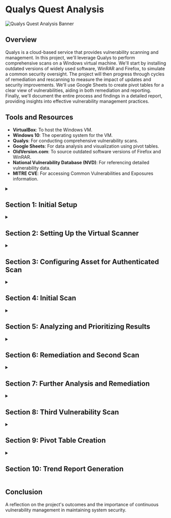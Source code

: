 # Qualys Quest Analysis

![Qualys Quest Analysis Banner](https://i.imgur.com/GBIvqJF.gif)

## Overview

Qualys is a cloud-based service that provides vulnerability scanning and management. In this project, we'll leverage Qualys to perform comprehensive scans on a Windows virtual machine. We'll start by installing outdated versions of widely used software, WinRAR and Firefox, to simulate a common security oversight. The project will then progress through cycles of remediation and rescanning to measure the impact of updates and security improvements. We'll use Google Sheets to create pivot tables for a clear view of vulnerabilities, aiding in both remediation and reporting. Finally, we'll document the entire process and findings in a detailed report, providing insights into effective vulnerability management practices.


## Tools and Resources

- **VirtualBox**: To host the Windows VM.
- **Windows 10**: The operating system for the VM.
- **Qualys**: For conducting comprehensive vulnerability scans.
- **Google Sheets**: For data analysis and visualization using pivot tables.
- **OldVersion.com**: To source outdated software versions of Firefox and WinRAR.
- **National Vulnerability Database (NVD)**: For referencing detailed vulnerability data.
- **MITRE CVE**: For accessing Common Vulnerabilities and Exposures information.


<details>
<summary><h2><b>Section 1: Initial Setup</b></h2></summary>
  To begin, we start by preparing our virtual environment for the vulnerability assessment. We'll establish a network, set up a Windows virtual machine, and install outdated versions of software known for their vulnerabilities.<br><br>

  <details>
  <summary><h3>Step 1: Creating a NAT Network</h3></summary>
  
  - Open VirtualBox and go to `File > Tools > Host Network Manager`
  - Click on the `NAT Networks` tab and Create with the following details:
    - Name: `NatNetwork`
    - Ipv4: `10.2.22.0/24`
    - DHCP: `Enabled`

![VirtualBox Manager](https://i.imgur.com/QZRWNRR.png)<br><br>
![Creating NAT Network](https://i.imgur.com/zt1VLMW.png)<br><br>

  </details>

  <details>
  <summary><h3>Step 2: Assign Windows VM to NatNetwork</h3></summary>

  - Create a Windows virtual machine in VirtualBox and configure our network settings to use our created Nat Network: `NatNetwork`

![VM Network Settings](https://i.imgur.com/74elGnG.png)<br><br>

  </details>

  <details>
  <summary><h3>Step 3: Installing Outdated Applications</h3></summary>

  - Open a browser and Search for `Old Version`
  - Click on the `OldVersion.com` link and search for Mozilla Firefox and WinRAR
  - Download and Install both applications
   
![Google Search for Old Version](https://i.imgur.com/fVKK6lf.png)<br><br>
![Downloading Firefox](https://i.imgur.com/bU6ZuCT.png)<br><br>
![Downloading Firefox1](https://i.imgur.com/O0eNVUx.png)<br><br>
![Downloading WinRAR](https://i.imgur.com/6qAGRWv.png)<br><br>
![Installing WinRAR & Firefox](https://i.imgur.com/DEaNp0z.png)<br><br>

  Great! We've now created our Windows VM with outdated versions of Firefox and WinRAR installed. This machine will be used to find vulnerabilities for us to analyze and remediate. Next, we will download and install our Virtual Scanner from Qualys.

  </details>
  
</details>

<details>
<summary><h2><b>Section 2: Setting Up the Virtual Scanner</b></h2></summary>
  This section involves downloading the Qualys Virtual Scanner and configuring it to work with our virtual environment assuming we've already subscribed for the Community Edition of Qualys.<br><br>

  <details>
  <summary><h3>Step 1: Downloading the Scanner</h3></summary>
    
  - Access the Qualys platform and in the Getting Started section, click on `Download a virtual scanner`
  - Start the wizard to configure our scanner
  - Choose `VMware ESXi, vCenter Server` as the virtualization platform and provide the name `StreetrackVA` for our scanner
  - Download the scanner appliance image to the local machine
  - Take note of the provided Personalization Code for later use

![Add New Virtual Scanner](https://i.imgur.com/HVC48hW.png)<br><br>
![Start Wizard](https://i.imgur.com/b8xA6Vs.png)<br><br>
![Configure Platform and Name](https://i.imgur.com/Njc80LI.png)<br><br>
![Save Virtual Scanner](https://i.imgur.com/iNg3raU.png)<br><br>
![Personalization Code](https://i.imgur.com/BXVDIKb.png)<br><br>

  </details>

  <details>
  <summary><h3>Step 2: Importing and Configuring the Scanner Appliance</h3></summary>
 
  - In VirtualBox, select `File` > `Import Appliance` and navigate to the downloaded scanner image
  - Follow the prompts to import the scanner appliance
  - Once imported, click on `Settings` > `Network` and choose:
    - Attached to: `NAT Network`
    - Name: `NatNetwork`
      
  This will ensure that the scanner and the Windows VM will be on the same network.<br><br>
      
![Importing Appliance](https://i.imgur.com/I5IUsmB.png)<br><br>
![Importing Appliance1](https://i.imgur.com/VRYOIhj.png)<br><br>
![Appliance Settings](https://i.imgur.com/VjhFhFZ.png)<br><br>
![Appliance Settings1](https://i.imgur.com/TbXOzSZ.png)<br><br>

  </details>

  <details>
  <summary><h3>Step 3: Personalizing the Scanner</h3></summary>

  - Start the scanner VM and use the personalization code provided by Qualys to activate and configure the scanner.
  - We'll be provided the IP address of our scanner once the personalization process is complete.

![Scanner Console1](https://i.imgur.com/DQBoKfE.png)<br><br>
![Personalization Progress](https://i.imgur.com/WYnAHVw.png)<br><br>
![Scanner Complete](https://i.imgur.com/sZx6T6X.png)<br><br>

  </details>

  <details>
  <summary><h3>Step 4: Finalizing Scanner Setup</h3></summary>
  
  - Once the personalization is complete, verify that the scanner appears in our Qualys account with the correct LAN IP: `10.2.22.6`
  - We'll also perform a connectivity test from the Windows VM to confirm the scanner is reachable.
  - In the command prompt, run:<br><br>
    ```cmd
    ipconfig
    ping 10.2.22.6
    ```
  - **Our IP Addresses:**
    - Windows VM: `10.2.22.5`
    - Qualys Scanner: `10.2.22.6`
            
![Activation Verification](https://i.imgur.com/NGzwDfe.png)<br><br>
![Appliances Tab](https://i.imgur.com/i6KX2gx.png)<br><br>
![Ping Test](https://i.imgur.com/ssnmMud.png)<br><br>

  Awesome! The Qualys Virtual Scanner is now up and running! In the next section, we'll configure our asset for an authenticated scan. 
  
  </details>

</details>

<details>
<summary><h2><b>Section 3: Configuring Asset for Authenticated Scan</b></h2></summary>
  Setting up for an authenticated scan ensures a more thorough assessment by allowing the scanner to log into the system. This allows for deeper vulnerability detection. Lets go over the steps to configure our asset, Windows VM, for an authenticated scan.<br><br>

  <details>
  <summary><h3>Step 1: Adding VM's IP Range to Qualys Asset Groups</h3></summary>
    
  - Navigate to the `Assets` tab on the Qualys platform
  - Click `Add IPs for Scanning`
  - Click on `New` > `IP Tracked Addresses`
  - Enter the IP range of: `10.2.22.2-10.2.22.20`
  - Save the configuration to ensure these IPs are included in scans

![Assets Tab](https://i.imgur.com/f1CeEDI.png)<br><br>
![Add IPs for Scanning1](https://i.imgur.com/azzU5Sz.png)<br><br>
![Add IPs for Scanning2](https://i.imgur.com/sUFpZU4.png)<br><br>
![Add IPs for Scanning3](https://i.imgur.com/3idJ36o.png)<br><br>
  
  </details>

  <details>
  <summary><h3>Step 2: Configuring Windows Firewall</h3></summary>
    
  - On our Windows VM, open the `Windows Defender Firewall` settings.
  - Disable the firewall for private and public networks to allow for unobstructed scanning.
    
![Windows Defender Firewall](https://i.imgur.com/lON4BHQ.png)<br><br>
![Windows Defender Firewall](https://i.imgur.com/Wd19tHy.png)<br><br>
![Turn Off Firewall](https://i.imgur.com/pYdbWAH.png)<br><br>

  Disabling Windows Defender Firewall on both private and public networks on the VM to ensure uninterrupted scanning by Qualys.

  </details>
  
  <details>
  <summary><h3>Step 3: Configuring Windows Services</h3></summary>
    
  - Navigate to `Services` and ensure that the `Remote Registry` service is set to `Automatic` and click `Start`. 
  - In `User Account Control` settings, adjust to `Never Notify`
  - These will allow Qualys scans to access necessary Windows services.

![Services1](https://i.imgur.com/ReBiS2P.png)<br><br>
![Services2](https://i.imgur.com/hifxTFe.png)<br><br>
![Services3](https://i.imgur.com/YMDHjIz.png)<br><br>
![Services4](https://i.imgur.com/zVDXJQI.png)<br><br>

  </details>

  <details>
  <summary><h3>Step 4: Configuring Registry Editor</h3></summary>
    
  - Open `Registry Editor` and navigate to `Computer\HKEY_LOCAL_MACHINE\SOFTWARE\Microsoft\Windows\CurrentVersion\Policies\System`
  - Right-click and choose `New` > `DWORD`
  - Fill in the following details:
    - Value Name: `LocalAccountTokenFilterPolicy`
    - Value Data: `1`
    - This will ensure that the scanning tool has the necessary permissions to check for vulnerabilities on the computer by adjusting the security setting in the computer's registry.
 
![Registry Editor](https://i.imgur.com/gWuZE4g.png)<br><br>
![Registry Editor1](https://i.imgur.com/W140kFX.png)<br><br>
![Registry Editor2](https://i.imgur.com/ZBHXccp.png)<br><br>

  </details>

  <details>
  <summary><h3>Step 5: Adding Credentials to Qualys</h3></summary>
    
  - Navigate back to the Qualys platform and go to the `Scans` tab.
  - Under the `Authentication` tab, click `New` then choose `Operating Systems` and select `Windows`
  - For the `Record Title`, enter `Win 10 Credentials`
  - Select `Local` under `Windows Authentication` and fill out the login credentials for the Windows VM:
    - Username: `Streetrack`
    - Password: `*********`
  - In the `IPs` section, input the IP address of the Windows VM: `10.2.22.5`
  - With these credentials, Qualys will be able to perform a more thorough authenticated scan on our VM.

![Cred1](https://i.imgur.com/0TpwIyi.png)<br><br>
![Cred2](https://i.imgur.com/9Fyhwfw.png)<br><br>
![Cred3](https://i.imgur.com/s9IqGz8.png)<br><br>
![Cred4](https://i.imgur.com/sIFP9pB.png)<br><br>

  </details>

  <details>
  <summary><h3>Step 6: Configuring the Option Profile for Scanning</h3></summary>
  
  The next step is to configure the scanning parameters within Qualys.

  - Select the `Option Profiles` tab and select `New` > `Option Profile` from the dropdown
  - Enter `Basic Win10 Scan` as the title for the option profile and select our username as the owner
  - Next, navigate to `Scan` section and choose `Standard Scan` to select about 1,900 common TCP ports for scanning. This is a balance between speed and coverage.
  - Lastly, scroll down and under `Authentication` select `Windows` checkbox. This will enable the scanner to use the provided Windows credentials during the scan.

![Option Profile](https://i.imgur.com/bTfoF6p.png)<br><br>
![Option Profile Title](https://i.imgur.com/A6mIUg4.png)<br><br>
![Scan TCP Ports](https://i.imgur.com/nnIVNhy.png)<br><br>
![Authentication](https://i.imgur.com/UO8B8sY.png)<br><br>

  Let's GO! After configuring these options, we'll save the profile and now, we can use this option profile to perform authenticated scans on our Windows VM, allowing for a more comprehensive vulnerability assessment.
  
  </details>

</details>

<details>
<summary><h2><b>Section 4: Initial Scan</b></h2></summary>
  
  Alright! Now we're ready to run our first authenicated scan! This will provide us with a view of gaps in our security and help us in securing them.

  - **Step 1: Creating a New Scan**
    - Navigate to `Scans` > `New` > `Scan`. The Launch Vulnerability Scan window will appear.
    - Set the following parameters:
      - Title: `Win10 Authenticated Scan`
      - Option Profile: `Basic Win10 Scan`
      - Scanner Appliance: `StreetrackVA`
      - IPv4 Address: `10.2.22.5`
      - Click on `Launch` once the settings are set.

![Scan1-1](https://i.imgur.com/hfeVUBD.png)<br><br>
![Scan1-2](https://i.imgur.com/ssLOusJ.png)<br><br>
![Scan1-3](https://i.imgur.com/FSF6P8K.png)<br><br>
![Scan1-4](https://i.imgur.com/3iBaxZr.png)<br><br>

  With our first scan completed, we are ready for the next phase of our security assessment: Analyze and Prioritization. The upcoming stage is necessary to the vulnerability management cycle, as it involves a careful examination of the identified vulnerabilities, ranking them based on their severity, and planning remediation efforts accordingly. By prioritizing effectively, we ensure that we address the most critical weaknesses first, bolstering our security posture where it matters most.

</details>

<details>
<summary><h2><b>Section 5: Analyzing and Prioritizing Results</b></h2></summary>
  This phase begins with understanding and reviewing the scan's findings, with the aim to prioritize vulnerabilities by their threat level. To enhance our understanding, we'll examine CVEs associated with a critical vulnerability, consulting the MITRE CVE database and the National Vulnerability Database for detailed information. This approach ensures our remediation efforts are directed where they're most needed.

  <details>
  <summary><h3>Understanding the Scan Summary</h3></summary>
    
  In the realm of vulnerability management, the severity of the vulnerabilities dictates the urgency and priority with which they must be addressed. 

  **Critical and High Vulnerabilities:**
  - Severity 5 (Critical) and Severity 4 (High) vulnerabilities are the most prominent in the scan results.
  - These categories represent the most severe and pressing security issues that need immediate attention due to the high risk they pose.
  - We will focus on remedying Severity 5 and 4 vulnerabilities as they are akin to critical and high threats to our network's security.
  - Swift action on these vulnerabilities is essential to mitigate the risk of potential breaches or security incidents.

  **Vulnerability Breakdown:**
  - Total Reported Vulnerabilities: 442
  - Severity 5 Vulnerabilities: 42
  - Severity 4 Vulnerabilities: 148
  - Severity 3 Vulnerabilities: 58 confirmed, 3 potential
  - Severity 2 Vulnerabilities: 16 confirmed, 2 potential
  - Severity 1 Vulnerabilities: None reported
  - Information Gathered: 173
    - It's noteworthy that out of the 442 vulnerabilities, 173 are categorized as 'Information Gathered'. These entries are not actual vulnerabilities but rather informational items that may include best practices, configuration details, or other non-critical findings.
  - Security Risk Average:
    - The average security risk score of 5.0, a critical-risk posture, underscores the necessity for a thorough review and rapid response plan.
    
  By concentrating on the vulnerabilities with the highest severity first as well as understanding the difference between true vulnerabilities and informational findings, we can efficiently allocate our resources towards enhancing our security posture and reducing the risk landscape. 

  ***For the remainder of this project, we will only focus on critical and high severity vulnerabilities***<br><br>

![Scan Summary](https://i.imgur.com/CxloV6f.png)<br><br>

  </details>

  <details>
  <summary><h3>Reviewing Vulnerabilities by Category</h3></summary>
  
  Categorizing vulnerabilities can significantly enhance the effectiveness of targeted remediation, risk assessment, and trend analysis. Let's explore how categorization aids in these aspects of vulnerability management:

  - **Targeted Remediation:**
    - Categories allow us to focus on areas that require specialized attention or expertise. For example, vulnerabilities within the 'Local' category could indicate issues with installed applications, which may require updates or patches.

  - **Risk Assessment:**
    - By understanding the categories, we can prioritize risks based on severity and the nature of the threat. A high number of 'Windows' category vulnerabilities often suggests the need for critical security updates.

  - **Trend Analysis:**
    - Categorization helps in spotting trends such as recurrent types of vulnerabilities. This can inform our security strategy and help prevent similar vulnerabilities in the future.

  In our specific case:

  - **Local Category:**
    - With 217 confirmed vulnerabilities under 'Local', this could point to the outdated applications we installed on the system. Firefox being a browser could likely have many variety of web protocols, plugins, and extensions, all of which can act as potential attack surfaces. 

  - **Windows Category:**
    - The 42 items in the 'Windows' category likely represent missing security updates. These are crucial as they often patch known vulnerabilities that could be exploited by attackers. We need to ensure that all systems are up-to-date with the latest security patches to maintain a secure environment. For this project, no updates were performed before the scan so these 42 could be due to the Windows security updates.

  In conclusion, categorizing vulnerabilities not only streamlines the remediation process but also provides actionable intelligence on security posture and policy development. For our situation, addressing the 'Local' and 'Windows' categories should be prioritized to mitigate the risk of exploitation from outdated applications and unpatched systems.

![Vulnerabilities by Category](https://i.imgur.com/ZhwBwZA.png)<br><br>

  </details>

  <details>
  <summary><h3>Examining Detailed Results</h3></summary>
  
  The "Detailed Results" section offers a list of individual vulnerabilities. Numerous critical severity level 5 vulnerabilties cover the screen:
  
  - **Critical Windows Security Updates:**
    - These entries suggest missing patches for known Windows vulnerabilities, which are crucial to address promptly to maintain system security.
    
  - **Firefox Vulnerabilities:**
    - Outdated versions of Firefox have multiple security gaps, emphasizing the need for regular updates to web browsers, which are common targets for exploitation due to their extensive internet interaction.

  In essence, this portion underscores the urgency of applying security patches to both operating systems and applications to mitigate the risk of potential cyber attacks.

![Detailed Results](https://i.imgur.com/Y5LtkFt.png)<br><br>

  </details>

  <details>
  <summary><h3>Investigating Individual Vulnerabilities</h3></summary>

  Here, we'll select a critical vulnerability to investigate further. Lets take a look at one thats related to Mozilla Firefox, a critical remote code execution issue. A remote code execution vulnerability allows an attacker to run code on a victim's system.

  - **CVE ID:**
    - The associated CVE (Common Vulnerabilities and Exposures) ID is CVE-2016-9079, which serves as a unique identifier for this specific security flaw.
  
  - **Impact on Systems:**
    - The vulnerability's impact is significant as it could allow remote attackers to execute code on the user’s system, potentially leading to data theft, unauthorized access, or other malicious activities.

  - **Solution:**
    - The report includes links for patches, underscoring the availability of fixes that should be applied to mitigate the risk.

  - **Exploitability:**
    - We see mulitple entries for exploitability meaning attackers are actively exploiting this vulnerability. This increases the urgency to patch affected systems.

![Individual Vulnerability](https://i.imgur.com/3k6Abiq.png)<br><br>

  - **Associated Malware:**
    - Upon scrolling down, we see the presence of known malware associated with this vulnerability which confirms its criticality and active exploitation in the wild.

![Individual Vulnerability1](https://i.imgur.com/LecO7GV.png)<br><br>

  - **Further Investigation:**
    - Following the CVE link leads to the MITRE CVE page, which details that the vulnerability relates to the SVG Animation feature in Firefox and affects Tor Browser users in Windows as well.
    - The NIST National Vulnerability Database (NVD) link provides additional insights, including the CVSS score.
    - Click on `Learn more at National Vulnerability Database (NVD)`

![Individual Vulnerability2](https://i.imgur.com/daYsuvo.png)<br><br>

  - **CVSS Score Explanation:**
    - The CVSS (Common Vulnerability Scoring System) score quantifies the severity of vulnerabilities; a score of 7.5 is categorized as High, indicating a severe level of risk.

![Individual Vulnerability3](https://i.imgur.com/CiVtNqP.png)<br><br>

  Considering the critical severity, high CVSS score, known exploitability, and associated malware, this vulnerability is a high-priority issue that must be addressed immediately to protect systems from potential compromise.
  
  </details>

</details>

<details>
<summary><h2><b>Section 6: Remediation and Second Scan</b></h2></summary>
  In the landscape of risk remediation, the chosen strategy often depends on the necessity and function of the associated applications. If an application is not essential to daily operations and it poses significant security vulnerabilities, opting for risk avoidance by uninstalling the application may be the most secure approach. This method effectively removes the threat from the environment, enhancing overall security without the need for ongoing management that comes with risk reduction strategies. By choosing risk avoidance in such scenarios, we can maintain a stronger security posture and eliminate unnecessary vulnerabilities from our system.<br><br>
  
- **Step 1: Remediation: Uninstalling Outdated Applications:**
  - We identified Mozilla Firefox and WinRAR as outdated versions with multiple vulnerabilities. To mitigate the risk, we choose to uninstall the applications from our system.
  
![Uninstalling Firefox](https://i.imgur.com/ofDtPm3.png)<br><br>

  With the outdated applications removed, we then prepare for a second vulnerability scan to verify the effectiveness of our remediation actions.

- **Step 2: Performing Second Scan:**
  - Set up the scan with the title `Win10 Authenticated Scan 2`
  - Configure the same basic Windows 10 scan option profile as well as scanner appliance and target IP
  - Launch the Scan and when finished, click `View Results`
  
![Second Scan Setup](https://i.imgur.com/2iFl2jQ.png)<br><br>
  
![Second Scan Launch](https://i.imgur.com/na35ELY.png)<br><br>

- **Step 3: Review Second Scan Results:**
  
  The second scan results indicate a significant reduction in the number of vulnerabilities compared to the first scan. Here are some bullet points that outline the key changes:

  - **Total Vulnerabilities Reduced:**
    - The total number of vulnerabilities decreased from 427 to 226, showing a substantial improvement in security posture.

  - **Critical and High-severity Vulnerabilities Decreased:**
    - Severity 5 vulnerabilities dropped from 42 to 8.
    - Severity 4 vulnerabilities saw a reduction from 148 to 23.
  
  - **'Local' Category Improvement:**
    - The 'Local' category, which initially had 217 confirmed vulnerabilities, no longer appears among the top categories, suggesting that local issues were effectively remediated.

  - **'Windows' and 'Security Policy' Categories:**
    - There remains a significant number of 'Windows' category vulnerabilities, likely related to outstanding security updates. The 'Security Policy' category also still shows vulnerabilities, indicating a need for further policy adjustments.

  - **Information Gathered:**
    - The 'Information Gathered' category showed a decrease in entries, from 173 to 109, which may include lower-risk findings but still signifies a more secure and compliant environment.

These changes underscore the effectiveness of the remediation actions taken, such as uninstalling outdated applications like Firefox, and demonstrate the value of conducting follow-up scans as part of a comprehensive vulnerability management process.
  
![Second Scan Summary](https://i.imgur.com/ncAlmGv.png)<br><br>

- **Step 4: Reflect on Remaining Vulnerabilities:**
  - The detailed results of the second scan highlighted the remaining issues that still require attention.
  
![Second Scan Detailed Results](https://i.imgur.com/30HP9HT.png)<br><br>

  These steps confirmed that uninstalling the outdated application was an effective measure in reducing our exposure to potential threats. The second scan's outcomes dictate our next actions in the continuous process of vulnerability management.

</details>

<details>
<summary><h2><b>Section 7: Further Analysis and Remediation</b></h2></summary>
  Continuing with the vulnerability management cycle, we'll analyze the remaining vulnerabilities from our second scan. We can identify critical Windows security updates along with high-severity Microsoft application vulnerabilities. Another round of remediation will commence to further harden our system.<br><br>

![Second Scan Results](https://i.imgur.com/faWuNaA.png)<br><br>

- **Step 1: Update Windows**
  - From the scan results we can see the remaining critical alerts are related to Windows Security Update. We will now update the system.
    - Navigate to `Windows Update` and click `Download`
    - After updates finish downloading and installing, followed by restarts. we can confirm that our system is up to date.

![Windows Update](https://i.imgur.com/xA4ywkY.png)<br><br>
![Windows Update1](https://i.imgur.com/LxpL9CM.png)<br><br>

- **Step 2: Investigate Microsoft High Vulnerabilities**
  - Here we focus on 2 Remote Code Execution (RCE) vulnerabilities in the 3D Viewer application and Windows Codecs Library.
  - Consulting the associated CVE links revealed that updates and patches could be obtained through the Microsoft Store.

![Microsoft Vulnerabilities](https://i.imgur.com/Zmq3iXy.png)<br><br>
![Microsoft Vulnerabilities1](https://i.imgur.com/X6l3ATT.png)<br><br>
![Microsoft Vulnerabilities2](https://i.imgur.com/FdVPQVJ.png)<br><br>
![Microsoft Vulnerabilities3](https://i.imgur.com/L4rNUlJ.png)<br><br>

- **Step 3: Remediate Microsoft High Vulnerabilities**
    - To remediate these vulnerabilities, we'll do the following:
      - Navigate to the Microsoft Store within our Windows environment
      - Identify and apply the necessary updates for the 3D Viewer and HEIF Image Extensions as per CVE instructions

![Microsoft Update](https://i.imgur.com/dqEzoU1.png)<br><br>
![Microsoft Update1](https://i.imgur.com/knZNGsS.png)<br><br>
![Microsoft Update2](https://i.imgur.com/bQz3IA3.png)<br><br>
![Microsoft Update3](https://i.imgur.com/IJLab1K.png)<br><br>
  
These actions are crucial to maintaining a secure environment and will be verified in our third scan.

</details>

</details>

<details>
<summary><h2><b>Section 8: Third Vulnerability Scan </b></h2></summary>
  
We continue with our vulnerability management cycle by initiating the third scan.
  
- **Step 1: Perform Third Scan**
  - Navigate to the Qualys platform and choose `Scans` > `New` > `Scan`
  - Provide the scan details:
    - Title: `Win10 Authenticated Scan 3`
    - Option Profile: `Basic Win10 Scan`
    - Scanner Appliance: `StreetrackVA`
    - IPv4 Address: `10.2.22.5`
    - Click on `Launch` once the settings are set. Once finshed click on `View Results`

The objective is to evaluate the current security posture of the system following the updates and remediation actions that have been taken.

![Scan 3-1](https://i.imgur.com/PYQzno2.png)<br><br>
![Scan 3-2](https://i.imgur.com/x05m2ej.png)<br><br>

- **Step 1: Reviewing the Third Scan**
  - Upon reviewing the results of the third scan, we are observing a further reduction in vulnerabilities.
  - There are no critical alerts, and only a few high-severity issues remain.
  - This improvement highlights the effectiveness of our remediation approach, which includes updating services through the Microsoft Store and applying the latest security updates to Windows.

![Scan 3-3](https://i.imgur.com/2isaU26.png)<br><br>
![Scan 3-4](https://i.imgur.com/Jsy5udq.png)<br><br>

This trend of diminishing vulnerabilities affirms our proactive approach and the measures we implement to secure our environment. By focusing on the Vulnerability Management Cycle, we can continue to resolve vulnerabilities aiming to reduce the attack surface further and strengthen our security defenses.

</details>

<details>
<summary><h2><b>Section 9: Pivot Table Creation</b></h2></summary>

- In the realm of vulnerability management, pivot tables serve as a potent analytical tool, streamlining the organization and interpretation of extensive vulnerability data. They enhance trend reporting by enabling security teams to visualize changes over time, identify remediation progress, and prioritize threats based on severity. 

- Pivot tables also facilitate efficient communication and task delegation across different departments, ensuring that everyone involved in the remediation process is aligned and informed about the vulnerabilities.

- In this section, we'll go over downloading the results from the three comprehensive security scans and creating pivot tables in Google Sheets. These pivot tables will be used to go along with our trend report in the next section.

  - **Step 1: Download Reports**
    - Navigate to the Qualys platform
    - Under the `Scans` tab, choose each authenticated scan and click download
    - For download format, choose `Comma-separated value (CSV)`
   
![Download CSV](https://i.imgur.com/fYE5oHW.png)<br><br>
![Download CSV1](https://i.imgur.com/npXUJwH.png)<br><br>

  -**Step 2: Import and Initial Setup**
    - Open Google Sheets and import the downloaded scan results. 
    - Highlight the metadata section of the header and delete them. We won't be needing them for our pivot tables
    - Select the entire first row which is our 'key' row and click on the `Create a Filter Icon`. Now we can filter using those values. 

![Download CSV](https://i.imgur.com/fYE5oHW.png)<br><br>
![Download CSV1](https://i.imgur.com/npXUJwH.png)<br><br>
![Download CSV](https://i.imgur.com/fYE5oHW.png)<br><br>
![Download CSV1](https://i.imgur.com/npXUJwH.png)<br><br>






</details>










<details>
<summary><h2><b>Section 10: Trend Report Generation</b></h2></summary>
  Using the data from pivot tables to compile a trend report, illustrating the efficacy of the vulnerability management process throughout the project.
  

<details>
<summary><h2><b>Section 9: Pivot Table Creation for Trend Reporting</b></h2></summary>

- Pivot tables are invaluable in vulnerability management for organizing and interpreting large datasets. They not only facilitate trend analysis but also assist in visualizing the impact of remediation efforts over time, enabling security teams to prioritize and address the most critical threats effectively.

- Trend reports created from pivot tables offer a dynamic view of vulnerability data, showcasing the progression of security posture improvements as a result of remediation activities. They help to highlight patterns, predict future security challenges, and inform strategic decision-making.

- In this section, we'll cover the steps to export scan data and use it to create pivot tables in Google Sheets. We will then integrate these pivot tables into a trend report that visualizes the reduction in vulnerabilities after each scan, reflecting the success of our remediation efforts. This will include a comparison of vulnerability counts, severities, and types before and after remediation, providing a clear, actionable insight into the effectiveness of our vulnerability management process.

</details>






</details>

## Conclusion

A reflection on the project's outcomes and the importance of continuous vulnerability management in maintaining system security.

<!-- Include any final thoughts or screenshots -->
